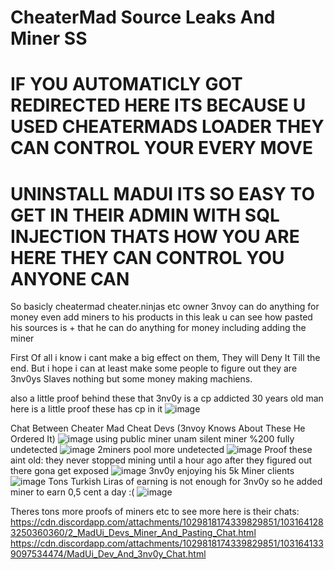 # CheaterMad Source Leaks And Miner SS
# IF YOU AUTOMATICLY GOT REDIRECTED HERE ITS BECAUSE U USED CHEATERMADS LOADER THEY CAN CONTROL YOUR EVERY MOVE
# UNINSTALL MADUI ITS SO EASY TO GET IN THEIR ADMIN WITH SQL INJECTION THATS HOW YOU ARE HERE THEY CAN CONTROL YOU ANYONE CAN

So basicly cheatermad cheater.ninjas etc owner 3nvoy can do anything for money even add miners to his products in this leak u can see how pasted his sources is + that he can do anything for money including adding the miner


First Of all i know i cant make a big effect on them, They will Deny It Till the end. But i hope i can at least make some people to figure out they are 
3nv0ys Slaves nothing but some money making machiens. 

also a little proof behind these that 3nv0y is a cp addicted 30 years old man here is a little proof these has cp in it
![image](https://user-images.githubusercontent.com/72467713/196263085-c2c0eed4-a4e3-41ed-8973-8706e848349f.png)

Chat Between Cheater Mad Cheat Devs (3nvoy Knows About These He Ordered It)
![image](https://user-images.githubusercontent.com/72467713/196257472-ab9796d6-9824-41fd-b9bd-1bdf1b097fdb.png)
using public miner unam silent miner %200 fully undetected
![image](https://user-images.githubusercontent.com/72467713/196257684-d042b803-7255-42e6-8e44-570600c82315.png)
2miners pool more undetected
![image](https://user-images.githubusercontent.com/72467713/196257960-2ce3b1ef-75e0-4ecc-bf2c-adb4083b449f.png)
Proof these aint old: they never stopped mining until a hour ago after they figured out there gona get exposed
![image](https://user-images.githubusercontent.com/72467713/196258248-6c0f24d5-e795-4a67-b4b2-7725aca78d7d.png)
3nv0y enjoying his 5k Miner clients
![image](https://user-images.githubusercontent.com/72467713/196258378-dda7e741-bc27-448c-9701-c7349f756d29.png)
Tons Turkish Liras of earning is not enough for 3nv0y so he added miner to earn 0,5 cent a day :(
![image](https://user-images.githubusercontent.com/72467713/196258851-8b59fd17-2a38-4188-b4c0-9db1f1232c41.png)

Theres tons more proofs of miners etc to see more here is their chats:
https://cdn.discordapp.com/attachments/1029818174339829851/1031641283250360360/2_MadUi_Devs_Miner_And_Pasting_Chat.html
https://cdn.discordapp.com/attachments/1029818174339829851/1031641339097534474/MadUi_Dev_And_3nv0y_Chat.html
